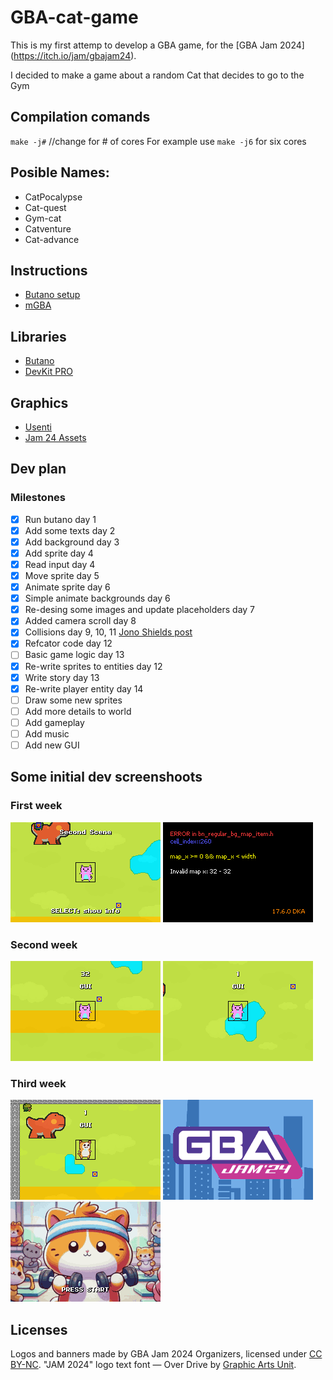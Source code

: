 # GBA-cat-game
This is my first attemp to develop a GBA game, for the [GBA Jam 2024] (https://itch.io/jam/gbajam24).

I decided to make a game about a random Cat that decides to go to the Gym

## Compilation comands
  `make -j#`  //change for # of cores
  For example use `make -j6` for six cores

## Posible Names:
  - CatPocalypse
  - Cat-quest
  - Gym-cat
  - Catventure
  - Cat-advance

## Instructions
  - [Butano setup](https://gvaliente.github.io/butano/getting_started.html)
  - [mGBA](https://mgba.io/)

## Libraries
  - [Butano](https://github.com/GValiente/butano)
  - [DevKit PRO](https://devkitpro.org/)

## Graphics
  - [Usenti](https://www.coranac.com/projects/usenti/)
  - [Jam 24 Assets](https://github.com/gbadev-org/gbajam24-assets)

## Dev plan
### Milestones
- [x] Run butano day 1
- [x] Add some texts day 2
- [x] Add background day 3
- [x] Add sprite day 4
- [x] Read input day 4
- [x] Move sprite day 5
- [x] Animate sprite day 6
- [x] Simple animate backgrounds day 6
- [x] Re-desing some images and update placeholders day 7
- [x] Added camera scroll day 8
- [x] Collisions day 9, 10, 11 [Jono Shields post](https://jonoshields.com/post/day-13)
- [x] Refcator code day 12
- [ ] Basic game logic day 13
- [x] Re-write sprites to entities day 12
- [x] Write story day 13
- [x] Re-write player entity day 14
- [ ] Draw some new sprites
- [ ] Add more details to world
- [ ] Add gameplay
- [ ] Add music
- [ ] Add new GUI

## Some initial dev screenshoots
### First week
![First sprites and world](/images/GBA-cat-game-1.png)
![Boundaries errors](/images/GBA-cat-game-0.png)
### Second week
![Collisions works](/images/GBA-cat-game-3.png)
![Collisions works](/images/GBA-cat-game-4.png)
### Third week
![Rework sprite works](/images/GBA-cat-game-5.png)
![Rework logos works](/images/GBA-cat-game-6.png)
![Rework intro works](/images/GBA-cat-game-7.png)

## Licenses
Logos and banners made by GBA Jam 2024 Organizers, licensed under [CC BY-NC](https://creativecommons.org/licenses/by-nc/4.0/).
"JAM 2024" logo text font — Over Drive by [Graphic Arts Unit](https://www.graphicartsunit.com/gaupra/index.html).
